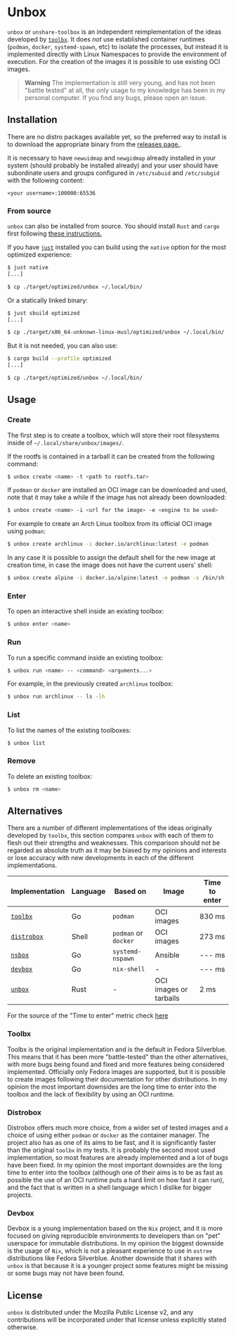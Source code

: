 # Unbox

`unbox` or `unshare-toolbox` is an independent reimplementation of the ideas developed by [`toolbx`](https://containertoolbx.org/).
It does _not_ use established container runtimes (`podman`, `docker`, `systemd-spawn`, etc) to isolate the processes, but instead it
is implemented directly with Linux Namespaces to provide the environment of execution. For the creation of the images it is possible
to use existing OCI images.

> **Warning**
> The implementation is still very young, and has not been "battle tested" at all, the only usage to my knowledge has been in my personal
> computer. If you find any bugs, please open an issue.

## Installation

There are no distro packages available yet, so the preferred way to install is to download the appropriate binary from the [releases page.](https://github.com/lopukhov/unbox/releases).

It is necessary to have `newuidmap` and `newgidmap` already installed in your system (should probably be installed already) and your user should have subordinate users and groups configured
in `/etc/subuid` and `/etc/subgid` with the following content:

```
<your username>:100000:65536
```

### From source

`unbox` can also be installed from source. You should install `Rust` and `cargo` first following [these instructions.](https://www.rust-lang.org/tools/install)

If you have [`just`](https://github.com/casey/just) installed you can build using the `native` option for the most optimized experience:

```sh
$ just native
[...]

$ cp ./target/optimized/unbox ~/.local/bin/
```

Or a statically linked binary:

```sh
$ just sbuild optimized
[...]

$ cp ./target/x86_64-unknown-linux-musl/optimized/unbox ~/.local/bin/
```

But it is not needed, you can also use:

```sh
$ cargo build --profile optimized
[...]

$ cp ./target/optimized/unbox ~/.local/bin/
```

## Usage

### Create

The first step is to create a toolbox, which will store their root filesystems inside of `~/.local/share/unbox/images/`.

If the rootfs is contained in a tarball it can be created from the following command:

```sh
$ unbox create <name> -t <path to rootfs.tar>
```

If `podman` or `docker` are installed an OCI image can be downloaded and used, note that it may take a while if the image has not already been downloaded:

```sh
$ unbox create <name> -i <url for the image> -e <engine to be used>
```

For example to create an Arch Linux toolbox from its official OCI image using `podman`:

```sh
$ unbox create archlinux -i docker.io/archlinux:latest -e podman
```

In any case it is possible to assign the default shell for the new image at creation time, in case the image does not have the current users' shell:

```sh
$ unbox create alpine -i docker.io/alpine:latest -e podman -s /bin/sh
```

### Enter

To open an interactive shell inside an existing toolbox:

```sh
$ unbox enter <name>
```

### Run

To run a specific command inside an existing toolbox:

```sh
$ unbox run <name> -- <command> <arguments...>
```

For example, in the previously created `archlinux` toolbox:

```sh
$ unbox run archlinux -- ls -lh
```

### List

To list the names of the existing toolboxes:

```sh
$ unbox list
```

### Remove

To delete an existing toolbox:

```sh
$ unbox rm <name>
```

## Alternatives

There are a number of different implementations of the ideas originally developed by `toolbx`, this section compares `unbox` with each of them
to flesh out their strengths and weaknesses. This comparison should not be regarded as absolute truth as it may be biased by my opinions and interests
or lose accuracy with new developments in each of the different implementations.

| Implementation                                       | Language | Based on             | Image                  | Time to enter |
|------------------------------------------------------|----------|----------------------|------------------------|---------------|
| [`toolbx`](https://github.com/containers/toolbox)    | Go       | `podman`             | OCI images             | 830 ms        |
| [`distrobox`](https://github.com/89luca89/distrobox) | Shell    | `podman` or `docker` | OCI images             | 273 ms        |
| [`nsbox`](https://github.com/refi64/nsbox)           | Go       | `systemd-nspawn`     | Ansible                | --- ms        |
| [`devbox`](https://github.com/jetpack-io/devbox)     | Go       | `nix-shell`          | -                      | --- ms        |
| [`unbox`](https://github.com/lopukhov/unbox)         | Rust     | -                    | OCI images or tarballs | 2 ms          |

For the source of the "Time to enter" metric check [here](BENCH.md)

### Toolbx

Toolbx is the original implementation and is the default in Fedora Silverblue. This means that it has been more "battle-tested" than the other alternatives,
with more bugs being found and fixed and more features being considered implemented. Officially only Fedora images are supported, but it is possible to create
images following their documentation for other distributions. In my opinion the most important downsides are the long time to enter into the toolbox and the lack
of flexibility by using an OCI runtime.

### Distrobox

Distrobox offers much more choice, from a wider set of tested images and a choice of using either `podman` or `docker` as the container manager. The project also
has as one of its aims to be fast, and it is significantly faster than the original `toolbx` in my tests. It is probably the second most used implementation, so
most features are already implemented and a lot of bugs have been fixed. In my opinion the most important downsides are the long time to enter into the toolbox
(although one of their aims is to be as fast as possible the use of an OCI runtime puts a hard limit on how fast it can run), and the fact that is written in
a shell language which I dislike for bigger projects.

### Devbox

Devbox is a young implementation based on the `Nix` project, and it is more focused on giving reproducible environments to developers than on "pet" userspace for
immutable distributions. In my opinion the biggest downside is the usage of `Nix`, which is not a pleasant experience to use in `ostree` distributions like
Fedora Silverblue. Another downside that it shares with `unbox` is that because it is a younger project some features might be missing or some bugs may not have been
found.

## License

`unbox` is distributed under the Mozilla Public License v2, and any contributions will be incorporated under that license unless explicitly stated otherwise.

